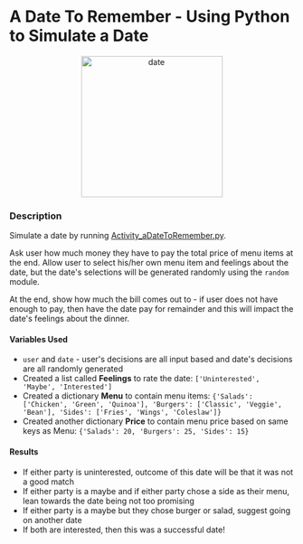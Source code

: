 # A Date To Remember - Using Python to Simulate a Date

<p align="center">
  <img src="https://media.istockphoto.com/vectors/people-at-a-table-talking-icon-isolated-on-white-background-vector-vector-id1076598642?k=20&m=1076598642&s=612x612&w=0&h=yKryl2p8ViW7owm5fyjVEHS40PTa1o31j2UhvDQ--NU=" alt="date" width="250"/>
</p>

### Description
Simulate a date by running [Activity_aDateToRemember.py](https://github.com/cadenhong/kl_wk8_date_to_remember/blob/main/Activity_aDateToRemember.py).

Ask user how much money they have to pay the total price of menu items at the end. Allow user to select his/her own menu item and feelings about the date, but the date's selections will be generated randomly using the `random` module.

At the end, show how much the bill comes out to - if user does not have enough to pay, then have the date pay for remainder and this will impact the date's feelings about the dinner.

#### Variables Used
- `user` and `date` - user's decisions are all input based and date's decisions are all randomly generated
- Created a list called <b>Feelings</b> to rate the date: `['Uninterested', 'Maybe', 'Interested']`
- Created a dictionary <b>Menu</b> to contain menu items: `{'Salads': ['Chicken', 'Green', 'Quinoa'], 'Burgers': ['Classic', 'Veggie', 'Bean'], 'Sides': ['Fries', 'Wings', 'Coleslaw']}`
- Created another dictionary <b>Price</b> to contain menu price based on same keys as Menu: `{'Salads': 20, 'Burgers': 25, 'Sides': 15}`

#### Results
- If either party is uninterested, outcome of this date will be that it was not a good match
- If either party is a maybe and if either party chose a side as their menu, lean towards the date being not too promising
- If either party is a maybe but they chose burger or salad, suggest going on another date
- If both are interested, then this was a successful date!
